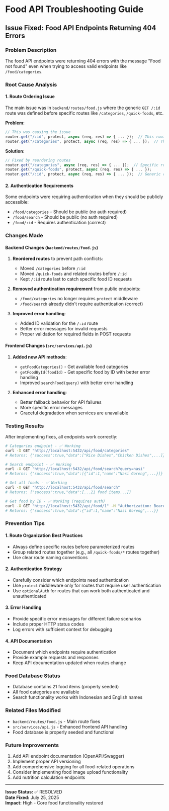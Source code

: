 # Food API Troubleshooting Guide

## Issue Fixed: Food API Endpoints Returning 404 Errors

### Problem Description
The food API endpoints were returning 404 errors with the message "Food not found" even when trying to access valid endpoints like `/food/categories`.

### Root Cause Analysis

#### 1. Route Ordering Issue
The main issue was in `backend/routes/food.js` where the generic `GET /:id` route was defined before specific routes like `/categories`, `/quick-foods`, etc.

**Problem:**
```javascript
// This was causing the issue
router.get("/:id", protect, async (req, res) => { ... });  // This route was first
router.get("/categories", protect, async (req, res) => { ... });  // This route never got reached
```

**Solution:**
```javascript
// Fixed by reordering routes
router.get("/categories", async (req, res) => { ... });  // Specific routes first
router.get("/quick-foods", protect, async (req, res) => { ... });
router.get("/:id", protect, async (req, res) => { ... });  // Generic route last
```

#### 2. Authentication Requirements
Some endpoints were requiring authentication when they should be publicly accessible:
- `/food/categories` - Should be public (no auth required)
- `/food/search` - Should be public (no auth required)
- `/food/:id` - Requires authentication (correct)

### Changes Made

#### Backend Changes (`backend/routes/food.js`)

1. **Reordered routes** to prevent path conflicts:
   - Moved `/categories` before `/:id`
   - Moved `/quick-foods` and related routes before `/:id`
   - Kept `/:id` route last to catch specific food ID requests

2. **Removed authentication requirement** from public endpoints:
   - `/food/categories` no longer requires `protect` middleware
   - `/food/search` already didn't require authentication (correct)

3. **Improved error handling**:
   - Added ID validation for the `/:id` route
   - Better error messages for invalid requests
   - Proper validation for required fields in POST requests

#### Frontend Changes (`src/services/api.js`)

1. **Added new API methods**:
   - `getFoodCategories()` - Get available food categories
   - `getFoodById(foodId)` - Get specific food by ID with better error handling
   - Improved `searchFood(query)` with better error handling

2. **Enhanced error handling**:
   - Better fallback behavior for API failures
   - More specific error messages
   - Graceful degradation when services are unavailable

### Testing Results

After implementing fixes, all endpoints work correctly:

```bash
# Categories endpoint - ✅ Working
curl -X GET "http://localhost:5432/api/food/categories"
# Returns: {"success":true,"data":["Rice Dishes","Chicken Dishes",...]}

# Search endpoint - ✅ Working  
curl -X GET "http://localhost:5432/api/food/search?query=nasi"
# Returns: {"success":true,"data":[{"id":1,"name":"Nasi Goreng",...}]}

# Get all foods - ✅ Working
curl -X GET "http://localhost:5432/api/food/search"
# Returns: {"success":true,"data":[...21 food items...]}

# Get food by ID - ✅ Working (requires auth)
curl -X GET "http://localhost:5432/api/food/1" -H "Authorization: Bearer valid-token"
# Returns: {"success":true,"data":{"id":1,"name":"Nasi Goreng",...}}
```

### Prevention Tips

#### 1. Route Organization Best Practices
- Always define specific routes before parameterized routes
- Group related routes together (e.g., all `/quick-foods/*` routes together)
- Use clear route naming conventions

#### 2. Authentication Strategy
- Carefully consider which endpoints need authentication
- Use `protect` middleware only for routes that require user authentication
- Use `optionalAuth` for routes that can work both authenticated and unauthenticated

#### 3. Error Handling
- Provide specific error messages for different failure scenarios
- Include proper HTTP status codes
- Log errors with sufficient context for debugging

#### 4. API Documentation
- Document which endpoints require authentication
- Provide example requests and responses
- Keep API documentation updated when routes change

### Food Database Status
- Database contains 21 food items (properly seeded)
- All food categories are available
- Search functionality works with Indonesian and English names

### Related Files Modified
- `backend/routes/food.js` - Main route fixes
- `src/services/api.js` - Enhanced frontend API handling
- Food database is properly seeded and functional

### Future Improvements
1. Add API endpoint documentation (OpenAPI/Swagger)
2. Implement proper API versioning
3. Add comprehensive logging for all food-related operations
4. Consider implementing food image upload functionality
5. Add nutrition calculation endpoints

---

**Issue Status:** ✅ RESOLVED  
**Date Fixed:** July 25, 2025  
**Impact:** High - Core food functionality restored 